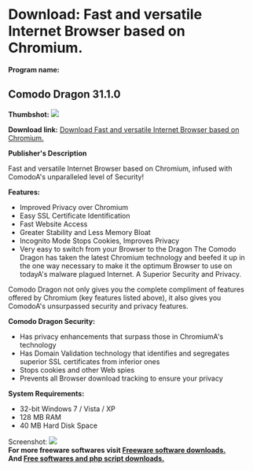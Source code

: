 # Download: Fast and versatile Internet Browser based on Chromium.

**Program name:**

## Comodo Dragon 31.1.0

  
**Thumbshot:** ![](http://www.freewarefiles.com/screenshot/comododragon_md.jpg)   
  
**Download link:** [Download Fast and versatile Internet Browser based on Chromium.](http://freesoftwares.boysofts.com/Comodo-Dragon_program_55349.html)  
  


**Publisher's Description**  
  


Fast and versatile Internet Browser based on Chromium, infused with ComodoA's unparalleled level of Security! 

**Features:**

  * Improved Privacy over Chromium 
  * Easy SSL Certificate Identification 
  * Fast Website Access 
  * Greater Stability and Less Memory Bloat 
  * Incognito Mode Stops Cookies, Improves Privacy 
  * Very easy to switch from your Browser to the Dragon 
The Comodo Dragon has taken the latest Chromium technology and beefed it up in the one way necessary to make it the optimum Browser to use on todayA's malware plagued Internet. A Superior Security and Privacy. 

Comodo Dragon not only gives you the complete compliment of features offered by Chromium (key features listed above), it also gives you ComodoA's unsurpassed security and privacy features.

**Comodo Dragon Security:**

  * Has privacy enhancements that surpass those in ChromiumA's technology 
  * Has Domain Validation technology that identifies and segregates superior SSL certificates from inferior ones 
  * Stops cookies and other Web spies 
  * Prevents all Browser download tracking to ensure your privacy 

**System Requirements:**

  * 32-bit Windows 7 / Vista / XP 
  * 128 MB RAM 
  * 40 MB Hard Disk Space 

  
  
Screenshot: ![](http://www.freewarefiles.com/screenshot/comododragon.jpg)   
**For more freeware softwares visit [Freeware software downloads.](http://freesoftwares.boysofts.com/)**   
**And [Free softwares and php script downloads.](http://www.boysofts.com/)**

